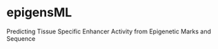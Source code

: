epigensML
=========

Predicting Tissue Specific Enhancer  Activity from Epigenetic Marks and   Sequence
